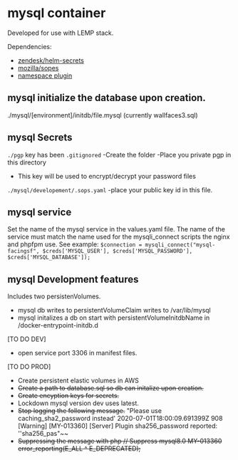 # mysql container

Developed for use with LEMP stack.

Dependencies:
* [zendesk/helm-secrets](https://github.com/zendesk/helm-secrets)
* [mozilla/sopes](https://github.com/mozilla/sops)
* [namespace plugin](https://github.com/thomastaylor312/helm-namespace)

## mysql initialize the database upon creation.
./mysql/[environment]/initdb/file.mysql (currently wallfaces3.sql)


## mysql Secrets
```./pgp``` key has been ```.gitignored```
   -Create the folder 
   -Place you private pgp in this directory
   - This key will be used to encrypt/decrypt your password files

```./mysql/developement/.sops.yaml``` 
   -place your public key id in this file. 

## mysql service
Set the name of the mysql service in the values.yaml file.  The name of the service must match the name used for the mysqli_connect scripts the nginx and phpfpm use. See example:
``` $connection = mysqli_connect("mysql-facingsf", $creds['MYSQL_USER'], $creds['MYSQL_PASSWORD'], $creds['MYSQL_DATABASE']); ```


## mysql Development features
Includes two persistenVolumes.
* mysql db writes to persistentVolumeClaim writes to /var/lib/mysql
* mysql initalizes a db on start with persistentVolumeInitdbName in /docker-entrypoint-initdb.d


[TO DO DEV]
* open service port 3306 in manifest files.

[TO DO PROD]
* Create persistent elastic volumes in AWS
* ~~Create a path to database.sql so db can initalize upon creation.~~
* ~~Create encyption keys for secrets.~~
* Lockdown mysql version dev uses latest.
* ~~Stop logging the following message.~~ "Please use caching_sha2_password instead'
2020-07-01T18:00:09.691399Z 908 [Warning] [MY-013360] [Server] Plugin sha256_password reported: ''sha256_pas"~~
* ~~Suppressing the message with php
 // Suppress mysql8.0 MY-013360
 error_reporting(E_ALL ^ E_DEPRECATED);~~

